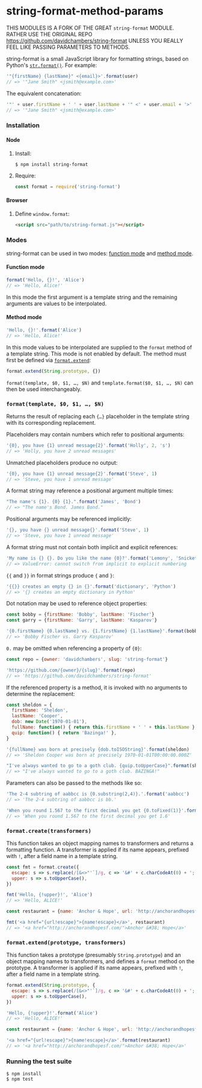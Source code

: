 # string-format-method-params

THIS MODULES IS A FORK OF THE GREAT `string-format` MODULE.
RATHER USE THE ORIGINAL REPO https://github.com/davidchambers/string-format
UNLESS YOU REALLY FEEL LIKE PASSING PARAMETERS TO METHODS.

string-format is a small JavaScript library for formatting strings, based on
Python's [`str.format()`][1]. For example:

```javascript
'"{firstName} {lastName}" <{email}>'.format(user)
// => '"Jane Smith" <jsmith@example.com>'
```

The equivalent concatenation:

```javascript
'"' + user.firstName + ' ' + user.lastName + '" <' + user.email + '>'
// => '"Jane Smith" <jsmith@example.com>'
```

### Installation

#### Node

1.  Install:

    ```console
    $ npm install string-format
    ```

2.  Require:

    ```javascript
    const format = require('string-format')
    ```

#### Browser

1.  Define `window.format`:

    ```html
    <script src="path/to/string-format.js"></script>
    ```

### Modes

string-format can be used in two modes: [function mode](#function-mode) and
[method mode](#method-mode).

#### Function mode

```javascript
format('Hello, {}!', 'Alice')
// => 'Hello, Alice!'
```

In this mode the first argument is a template string and the remaining
arguments are values to be interpolated.

#### Method mode

```javascript
'Hello, {}!'.format('Alice')
// => 'Hello, Alice!'
```

In this mode values to be interpolated are supplied to the `format` method
of a template string. This mode is not enabled by default. The method must
first be defined via [`format.extend`](#formatextendprototype-transformers):

```javascript
format.extend(String.prototype, {})
```

`format(template, $0, $1, …, $N)` and `template.format($0, $1, …, $N)` can then
be used interchangeably.

### `format(template, $0, $1, …, $N)`

Returns the result of replacing each `{…}` placeholder in the template string
with its corresponding replacement.

Placeholders may contain numbers which refer to positional arguments:

```javascript
'{0}, you have {1} unread message{2}'.format('Holly', 2, 's')
// => 'Holly, you have 2 unread messages'
```

Unmatched placeholders produce no output:

```javascript
'{0}, you have {1} unread message{2}'.format('Steve', 1)
// => 'Steve, you have 1 unread message'
```

A format string may reference a positional argument multiple times:

```javascript
"The name's {1}. {0} {1}.".format('James', 'Bond')
// => "The name's Bond. James Bond."
```

Positional arguments may be referenced implicitly:

```javascript
'{}, you have {} unread message{}'.format('Steve', 1)
// => 'Steve, you have 1 unread message'
```

A format string must not contain both implicit and explicit references:

```javascript
'My name is {} {}. Do you like the name {0}?'.format('Lemony', 'Snicket')
// => ValueError: cannot switch from implicit to explicit numbering
```

`{{` and `}}` in format strings produce `{` and `}`:

```javascript
'{{}} creates an empty {} in {}'.format('dictionary', 'Python')
// => '{} creates an empty dictionary in Python'
```

Dot notation may be used to reference object properties:

```javascript
const bobby = {firstName: 'Bobby', lastName: 'Fischer'}
const garry = {firstName: 'Garry', lastName: 'Kasparov'}

'{0.firstName} {0.lastName} vs. {1.firstName} {1.lastName}'.format(bobby, garry)
// => 'Bobby Fischer vs. Garry Kasparov'
```

`0.` may be omitted when referencing a property of `{0}`:

```javascript
const repo = {owner: 'davidchambers', slug: 'string-format'}

'https://github.com/{owner}/{slug}'.format(repo)
// => 'https://github.com/davidchambers/string-format'
```

If the referenced property is a method, it is invoked with no arguments to
determine the replacement:

```javascript
const sheldon = {
  firstName: 'Sheldon',
  lastName: 'Cooper',
  dob: new Date('1970-01-01'),
  fullName: function() { return this.firstName + ' ' + this.lastName },
  quip: function() { return 'Bazinga!' },
}

'{fullName} was born at precisely {dob.toISOString}'.format(sheldon)
// => 'Sheldon Cooper was born at precisely 1970-01-01T00:00:00.000Z'

"I've always wanted to go to a goth club. {quip.toUpperCase}".format(sheldon)
// => "I've always wanted to go to a goth club. BAZINGA!"
```

Parameters can also be passed to the methods like so:
```javascript
'The 2-4 subtring of aabbcc is {0.substring(2,4)}.'.format('aabbcc')
// => 'The 2-4 subtring of aabbcc is bb.'

'When you round 1.567 to the first decimal you get {0.toFixed(1)}'.format(1.567)
// => 'When you round 1.567 to the first decimal you get 1.6'
```

### `format.create(transformers)`

This function takes an object mapping names to transformers and returns a
formatting function. A transformer is applied if its name appears, prefixed
with `!`, after a field name in a template string.

```javascript
const fmt = format.create({
  escape: s => s.replace(/[&<>"'`]/g, c => '&#' + c.charCodeAt(0) + ';'),
  upper: s => s.toUpperCase(),
})

fmt('Hello, {!upper}!', 'Alice')
// => 'Hello, ALICE!'

const restaurant = {name: 'Anchor & Hope', url: 'http://anchorandhopesf.com/'}

fmt('<a href="{url!escape}">{name!escape}</a>', restaurant)
// => '<a href="http://anchorandhopesf.com/">Anchor &#38; Hope</a>'
```

### `format.extend(prototype, transformers)`

This function takes a prototype (presumably `String.prototype`) and an object
mapping names to transformers, and defines a `format` method on the prototype.
A transformer is applied if its name appears, prefixed with `!`, after a field
name in a template string.

```javascript
format.extend(String.prototype, {
  escape: s => s.replace(/[&<>"'`]/g, c => '&#' + c.charCodeAt(0) + ';'),
  upper: s => s.toUpperCase(),
})

'Hello, {!upper}!'.format('Alice')
// => 'Hello, ALICE!'

const restaurant = {name: 'Anchor & Hope', url: 'http://anchorandhopesf.com/'}

'<a href="{url!escape}">{name!escape}</a>'.format(restaurant)
// => '<a href="http://anchorandhopesf.com/">Anchor &#38; Hope</a>'
```

### Running the test suite

```console
$ npm install
$ npm test
```


[1]: http://docs.python.org/library/stdtypes.html#str.format

